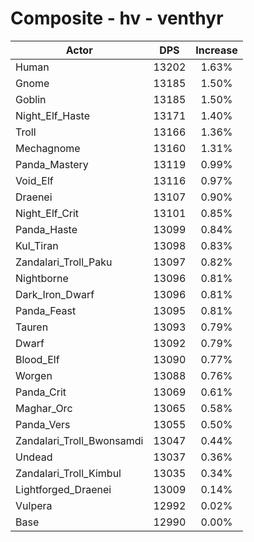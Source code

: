 # Composite - hv - venthyr
| Actor | DPS | Increase |
|---|:---:|:---:|
|Human|13202|1.63%|
|Gnome|13185|1.50%|
|Goblin|13185|1.50%|
|Night_Elf_Haste|13171|1.40%|
|Troll|13166|1.36%|
|Mechagnome|13160|1.31%|
|Panda_Mastery|13119|0.99%|
|Void_Elf|13116|0.97%|
|Draenei|13107|0.90%|
|Night_Elf_Crit|13101|0.85%|
|Panda_Haste|13099|0.84%|
|Kul_Tiran|13098|0.83%|
|Zandalari_Troll_Paku|13097|0.82%|
|Nightborne|13096|0.81%|
|Dark_Iron_Dwarf|13096|0.81%|
|Panda_Feast|13095|0.81%|
|Tauren|13093|0.79%|
|Dwarf|13092|0.79%|
|Blood_Elf|13090|0.77%|
|Worgen|13088|0.76%|
|Panda_Crit|13069|0.61%|
|Maghar_Orc|13065|0.58%|
|Panda_Vers|13055|0.50%|
|Zandalari_Troll_Bwonsamdi|13047|0.44%|
|Undead|13037|0.36%|
|Zandalari_Troll_Kimbul|13035|0.34%|
|Lightforged_Draenei|13009|0.14%|
|Vulpera|12992|0.02%|
|Base|12990|0.00%|
